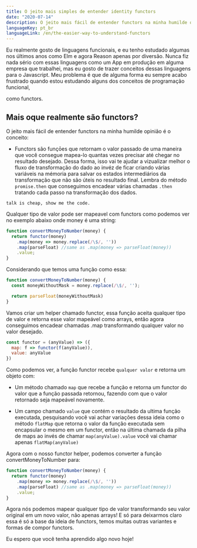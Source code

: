 ```yaml
---
title: O jeito mais simples de entender identity functors
date: "2020-07-14"
description: O jeito mais fácil de entender functors na minha humilde opinião é o conceito...
languageKey: pt_br
languageLink: /en/the-easier-way-to-understand-functors
---
```


Eu realmente gosto de linguagens funcionais, e eu tenho estudado algumas nos últimos anos como Elm e agora Reason apenas por diversão. Nunca fiz nada sério com essas linguagens como um App em produção em alguma empresa que trabalhei, mas eu gosto de trazer conceitos dessas linguagens para o Javascript. Meu problema é que de alguma forma eu sempre acabo frustrado quando estou estudando alguns dos conceitos de programação funcional,

como functors.

<h2 class="subtitle--separator">Mais oque realmente são functors?</h2>


O jeito mais fácil de entender functors na minha humilde opinião é o conceito: 

- Functors são funçōes que retornam o valor passado de uma maneira que você consegue mapea-lo quantas vezes precisar até chegar no resultado desejado. Dessa forma, isso vai te ajudar a vizualizar melhor o fluxo de transformação do dado ao invéz de ficar criando várias variáveis na mémoria para salvar os estados intermediários da transformação que não são úteis no resultado final. Lembra do método `promise.then` que conseguimos encadear várias chamadas `.then` tratando cada passo na transformação dos dados.

`talk is cheap, show me the code.`


Qualquer tipo de valor pode ser mapeavel com functors como podemos ver no exemplo abaixo onde money é uma string:

```js
function convertMoneyToNumber(money) {
  return functor(money)
    .map(money => money.replace(/\$/, ''))
	.map(parseFloat) //same as .map(money => parseFloat(money))
    .value;
}
```

Considerando que temos uma função como essa:

```js
function convertMoneyToNumber(money) {
  const moneyWithoutMask = money.replace(/\$/, '');

  return parseFloat(moneyWithoutMask)
}
```

Vamos criar um helper chamado functor, essa função aceita qualquer tipo de valor e retorna esse valor mapeável como arrays, então agora conseguimos encadear chamadas .map transformando qualquer valor no valor desejado.

```js
const functor = (anyValue) => ({
  map: f => functor(f(anyValue)),
  value: anyValue
})
```

Como podemos ver, a função functor recebe `qualquer valor` e retorna um objeto com:

  - Um método chamado `map` que recebe a função e retorna um functor do valor que a função passada retornou, fazendo com que o valor retornado seja mapeável novamente.
  
  - Um campo chamado `value` que contém o resultado da ultima função executada, pesquisando você vai achar variações dessa ideia como o método `flatMap` que retorna o valor da função executada sem encapsular o mesmo em um functor, então na última chamada da pilha de maps ao invés de chamar `map(anyValue).value` você vai chamar apenas `flatMap(anyValue)`

Agora com o nosso functor helper, podemos converter a função convertMoneyToNumber para:


```js
function convertMoneyToNumber(money) {
  return functor(money)
    .map(money => money.replace(/\$/, ''))
	.map(parseFloat) //same as .map(money => parseFloat(money))
    .value;
}
```

Agora nós podemos mapear qualquer tipo de valor transformando seu valor original em um novo valor, não apenas arrays! E só para deixarmos claro essa é só a base da ideia de functors, temos muitas outras variantes e formas de compor functors.

Eu espero que você tenha aprendido algo novo hoje! 